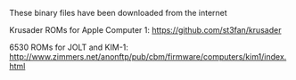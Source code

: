 
These binary files have been downloaded from the internet

Krusader ROMs for Apple Computer 1:
https://github.com/st3fan/krusader

6530 ROMs for JOLT and KIM-1:
http://www.zimmers.net/anonftp/pub/cbm/firmware/computers/kim1/index.html
